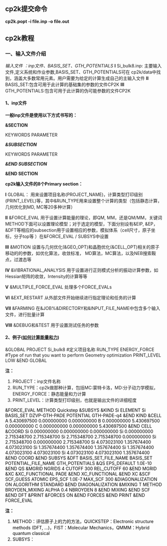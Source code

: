 ## cp2k提交命令
**cp2k.popt -i file.inp -o file.out**
## cp2k教程
### 一、输入文件介绍
*输入文件 ：inp文件、BASIS_SET、GTH_POTENTIALS*
**Ⅰ** Si_bulk8.inp: 主要输入文件,定义系统和作业参数,BASIS_SET、GTH_POTENTIALS可在 cp2k/data中找到，涵盖大多数常用元素。用户需要为给定的计算生成自己的主输入文件
**Ⅱ** BASIS_SET:包含可用于此计算的基础集的参数的文件CP2K
**Ⅲ** GTH_POTENTIALS:包含可用于此计算的伪可能参数的文件CP2K
#### 1、inp文件
**一般inp文件是使用以下方式书写的：**

**&SECTION**  

KEYWORDS PARAMETER  

***&SUBSECTION***  

KEYWORDS PARAMETER  

***&END SUBSECTION***  

  **&END SECTION**


  **cp2k输入文件的8个Primary section：**

  **Ⅰ** GLOBAL： 用来设置项目名称(PROJECT_NAME)，计算类型打印级别(PRINT_LEVEL)等，其中&RUN_TYPE用来设置整个计算的类型（包括静态计算，几何优化到MD, MC等20多种计算）  

  **Ⅱ**  &FORCE_EVAL 用于设置计算能量的理论，即QM, MM，还是QM/MM，关键词METHOD下面可以设置理论模型；对于选定的模型，下面分别设有&EIP, &EP，&DFT等相应的subsection用于设置相应的参数，模拟体系（cell尺寸，原子坐标，分子top等 ）在&FORCE_EVAL / SUBSYS中设置  

  **Ⅲ**  &MOTION 设置与几何优化(&GEO_OPT)和晶胞优化(&CELL_OPT)相关的原子移动的的参数，如优化算法，收敛标准， MD算法，MC算法，以及NEB搜索鞍点，过渡态等  

  **Ⅳ** &VIBRATIONAL_ANALYSIS 用于设置进行正则模式分析的振动计算参数，如Hessian矩阵的收敛，Intensity的计算等等  

  **Ⅴ** &MULTIPLE_FORCE_EVAL  处理多个FORCE_EVALs  

  **Ⅵ**  &EXT_RESTART  从外部文件开始继续进行指定理论和任务的计算  

  **Ⅶ**  &FARMING  在&JOB%&DIRECTORY和&INPUT_FILE_NAME中包含多个输入文件，进行批量计算  

  **Ⅷ**  &DEBUG和&TEST  用于设置测试任务的参数

#### 2、例子([如何计算能量和力](https://www.cp2k.org/howto:static_calculation))
&GLOBAL
  PROJECT Si_bulk8 #定义项目名称
  RUN_TYPE ENERGY_FORCE #Type of run that you want to perform Geometry optimization
  PRINT_LEVEL LOW
&END GLOBAL

**注：**
1. PROJECT：inp文件名称
2. RUN_TYPE：cp2k做那种计算，包括MC:蒙特卡洛，MD:分子动力学模拟，ENERGY_FORCE：静态能量和力计算
3. PRINT_LEVEL：计算类型打印级别，也就是输出文件的详细程度

<font color=black>

&FORCE_EVAL
  METHOD Quickstep
  &SUBSYS
    &KIND Si
      ELEMENT   Si
      BASIS_SET DZVP-GTH-PADE
      POTENTIAL GTH-PADE-q4
    &END KIND
    &CELL
      A     5.430697500    0.000000000    0.000000000
      B     0.000000000    5.430697500    0.000000000
      C     0.000000000    0.000000000    5.430697500
    &END CELL
    &COORD
      Si    0.000000000    0.000000000    0.000000000
      Si    0.000000000    2.715348700    2.715348700
      Si    2.715348700    2.715348700    0.000000000
      Si    2.715348700    0.000000000    2.715348700
      Si    4.073023100    1.357674400    4.073023100
      Si    1.357674400    1.357674400    1.357674400
      Si    1.357674400    4.073023100    4.073023100
      Si    4.073023100    4.073023100    1.357674400
    &END COORD
  &END SUBSYS
  &DFT
    BASIS_SET_FILE_NAME  BASIS_SET
    POTENTIAL_FILE_NAME  GTH_POTENTIALS
    &QS
      EPS_DEFAULT 1.0E-10
    &END QS
    &MGRID
      NGRIDS 4
      CUTOFF 300
      REL_CUTOFF 60
    &END MGRID
    &XC
      &XC_FUNCTIONAL PADE
      &END XC_FUNCTIONAL
    &END XC
    &SCF
      SCF_GUESS ATOMIC
      EPS_SCF 1.0E-7
      MAX_SCF 300
      &DIAGONALIZATION  ON
        ALGORITHM STANDARD
      &END DIAGONALIZATION
      &MIXING  T
        METHOD BROYDEN_MIXING
        ALPHA 0.4
        NBROYDEN 8
      &END MIXING
    &END SCF
  &END DFT
  &PRINT
    &FORCES ON
    &END FORCES
  &END PRINT
&END FORCE_EVAL

**注：**
1. METHOD：评估原子上的力的方法，QUICKSTEP：Electronic structure methods (DFT, ...)，FIST：Molecular Mechanics，QMMM：Hybrid quantum classical
2. SUBSYS：
